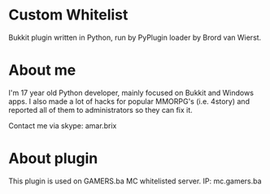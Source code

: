 Custom Whitelist
===============

Bukkit plugin written in Python, run by PyPlugin loader by Brord van Wierst.

About me
===============

I'm 17 year old Python developer, mainly focused on Bukkit and Windows apps. I also made a lot of hacks for popular MMORPG's (i.e. 4story) and reported all of them to administrators so they can fix it.

Contact me via skype: amar.brix

About plugin
===============

This plugin is used on GAMERS.ba MC whitelisted server. IP: mc.gamers.ba

